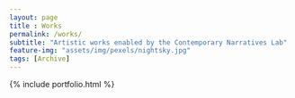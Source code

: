 ```yaml
--- 
layout: page
title : Works 
permalink: /works/
subtitle: "Artistic works enabled by the Contemporary Narratives Lab" 
feature-img: "assets/img/pexels/nightsky.jpg"
tags: [Archive]
---
```


{% include portfolio.html %}
